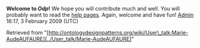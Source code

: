 __Welcome to _Odp_!__ We hope you will contribute much and well. 
You will probably want to read the [help pages](http://ontologydesignpatterns.org/wiki/Help:Contents "Help:Contents"). Again, welcome and have fun! [Admin](../User/ValentinaPresutti "User:ValentinaPresutti") 16:17, 3 February 2009 (UTC)





Retrieved from "[http://ontologydesignpatterns.org/wiki/User\_talk:Marie-AudeAUFAURE](../User_talk/Marie-AudeAUFAURE)"